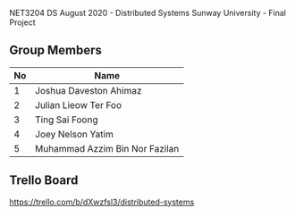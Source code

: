 NET3204 DS August 2020 - Distributed Systems
Sunway University -
Final Project

## Group Members
No | Name
------------ | -------------
1 | Joshua Daveston Ahimaz
2 | Julian Lieow Ter Foo
3 | Ting Sai Foong
4 | Joey Nelson Yatim
5 | Muhammad Azzim Bin Nor Fazilan

## Trello Board
https://trello.com/b/dXwzfsl3/distributed-systems
